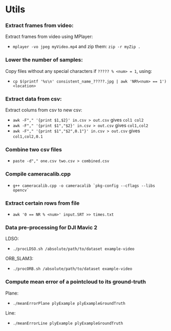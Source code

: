 # Utils

### Extract frames from video:
Extract frames from video using MPlayer:
* `mplayer -vo jpeg myVideo.mp4` and zip them: `zip -r myZip .`

### Lower the number of samples:
Copy files without any special characters if `????? % <num> = 1`, using: 
* `cp $(printf '%s\n' consistent_name_?????.jpg | awk 'NR%<num> == 1') <location>`

### Extract data from csv:
Extract colums from csv to new csv:
* `awk -F"," '{print $1,$2}' in.csv > out.csv` gives `col1 col2`
* `awk -F"," '{print $1","$2}' in.csv > out.csv` gives `col1,col2`
* `awk -F"," '{print $1","$2",0.1"}' in.csv > out.csv` gives `col1,col2,0.1`

### Combine two csv files
* `paste -d"," one.csv two.csv > combined.csv`

### Compile cameracalib.cpp
* ``g++ cameracalib.cpp -o cameracalib `pkg-config --cflags --libs opencv` ``

### Extract certain rows from file
* `awk '0 == NR % <num>' input.SRT >> times.txt`

### Data pre-processing for DJI Mavic 2
LDSO:
* `./procLDSO.sh /absolute/path/to/dataset example-video`

ORB_SLAM3:
* `./procORB.sh /absolute/path/to/dataset example-video`

### Compute mean error of a pointcloud to its ground-truth
Plane:
* `./meanErrorPlane plyExample plyExampleGroundTruth`

Line:
* `./meanErrorLine plyExample plyExampleGroundTruth`
